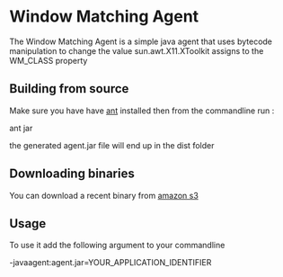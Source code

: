 Window Matching Agent
=====================

The Window Matching Agent is a simple java agent that uses bytecode manipulation to change the value
sun.awt.X11.XToolkit assigns to the WM_CLASS property

Building from source
--------------------

Make sure you have have [ant](http://ant.apache.org) installed then from the commandline run :

ant jar

the generated agent.jar file will end up in the dist folder

Downloading binaries
--------------------

You can download a recent binary from [amazon s3](http://jelmer.s3.amazonaws.com/agent.jar)

Usage
-----

To use it add the following argument to your commandline

-javaagent:agent.jar=YOUR_APPLICATION_IDENTIFIER
